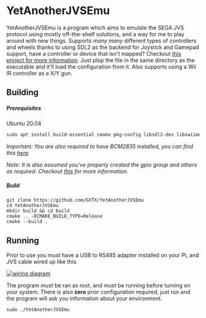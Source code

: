 YetAnotherJVSEmu
============

YetAnotherJVSEmu is a program which aims to emulate the SEGA JVS protocol using mostly off-the-shelf solutions, and a way for me to play around with new things. Supports *many many* different types of controllers and wheels thanks to using SDL2 as the backend for Joystick and Gamepad support, have a controller or device that isn't mapped? Checkout [this project for more information](https://github.com/gabomdq/SDL_GameControllerDB "this project for more information"). Just plop the file in the same directory as the executable and it'll load the configuration from it. Also supports using a Wii IR controller as a X/Y gun.

Building
---------
##### Prerequisites

Ubuntu 20.04

```sh
sudo apt install build-essential cmake pkg-config libsdl2-dev libxwiimote-dev libserialport-dev
```

*Important: You are also required to have BCM2835 installed, you can find this [here](https://www.airspayce.com/mikem/bcm2835/ "here").*

*Note: It is also assumed you've properly created the gpio group and others as required. Checkout [this](https://wiki.ubuntu.com/ARM/RaspberryPi/ "this") for more information.*

##### Build
```
git clone https://github.com/GXTX/YetAnotherJVSEmu
cd YetAnotherJVSEmu
mkdir build && cd build
cmake .. -DCMAKE_BUILD_TYPE=Release
cmake --build .
```

Running
---------

Prior to use you must have a USB to RS485 adapter installed on your Pi, and JVS cable wired up like this.

[![wiring diagram](https://gist.githubusercontent.com/GXTX/d771608fb2dd0944c6d944dbf041acaf/raw/a1c453d78f1f51953c67901f4135050ef18d9d31/wiring_diagram.png "wiring diagram")](https://gist.githubusercontent.com/GXTX/d771608fb2dd0944c6d944dbf041acaf/raw/a1c453d78f1f51953c67901f4135050ef18d9d31/wiring_diagram.png "wiring diagram")

The program *must* be ran as root, and must be running before turning on your system. There is also **zero** prior configuration required, just run and the program will ask you information about your environment.
```
sudo ./YetAnotherJVSEmu
```

